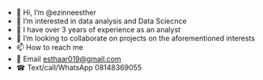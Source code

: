 - 👋 Hi, I’m @ezinneesther
- 👀 I’m interested in data analysis and Data Sciecnce
- 🌱 I have over 3 years of experience as an analyst
- 💞️ I’m looking to collaborate on projects on the aforementioned interests
- 📫 How to reach me 
- 📧 Email esthaar019@gmail.com
- ☎ Text/call/WhatsApp 08148369055

<!---
ezinneesther/ezinneesther is a ✨ special ✨ repository because its `README.md` (this file) appears on your GitHub profile.
You can click the Preview link to take a look at your changes.
--->
